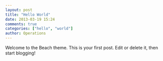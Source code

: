 ```yaml
---
layout: post
title: "Hello World"
date: 2013-03-19 15:24
comments: true
categories: ["hello", "world"]
author: Operations
---
```


Welcome to the Beach theme. This is your first post. Edit or delete it, then start blogging!
